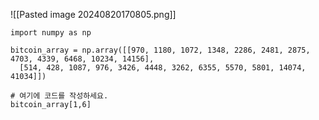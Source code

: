 ![[Pasted image 20240820170805.png]]
```
import numpy as np

bitcoin_array = np.array([[970, 1180, 1072, 1348, 2286, 2481, 2875, 4703, 4339, 6468, 10234, 14156],
  [514, 428, 1087, 976, 3426, 4448, 3262, 6355, 5570, 5801, 14074, 41034]])

# 여기에 코드를 작성하세요.
bitcoin_array[1,6]
```